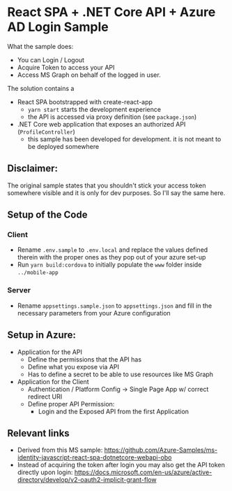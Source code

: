 # React SPA + .NET Core API + Azure AD Login Sample

What the sample does:
 * You can Login / Logout
 * Acquire Token to access your API
 * Access MS Graph on behalf of the logged in user.

The solution contains a

* React SPA bootstrapped with create-react-app
  * `yarn start` starts the development experience
  * the API is accessed via proxy definition (see `package.json`)
* .NET Core web application that exposes an authorized API (`ProfileController`)
  * this sample has been developed for development. it is not meant to be deployed somewhere

## Disclaimer:

The original sample states that you shouldn't stick your access token somewhere visible and it is only for dev purposes.
So I'll say the same here.

## Setup of the Code

### Client

* Rename `.env.sample` to `.env.local` and replace the values defined therein with the proper ones as they pop out of your azure set-up
* Run `yarn build:cordova` to initially populate the `www` folder inside `../mobile-app`

### Server

* Rename `appsettings.sample.json` to `appsettings.json` and fill in the necessary parameters from your Azure configuration

## Setup in Azure:

* Application for the API
  * Define the permissions that the API has
  * Define what you expose via API
  * Has to define a secret to be able to use resources like MS Graph
* Application for the Client
  * Authentication / Platform Config -> Single Page App w/ correct redirect URI
  * Define proper API Permission:
    * Login and the Exposed API from the first Application
    
 
## Relevant links

* Derived from this MS sample: https://github.com/Azure-Samples/ms-identity-javascript-react-spa-dotnetcore-webapi-obo
* Instead of acquiring the token after login you may also get the API token directly upon login: 
  https://docs.microsoft.com/en-us/azure/active-directory/develop/v2-oauth2-implicit-grant-flow